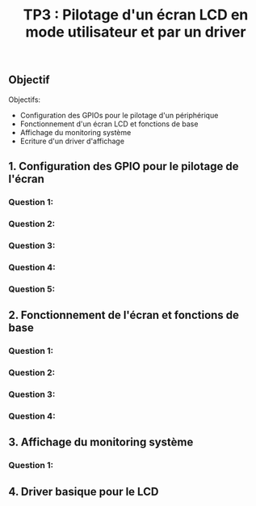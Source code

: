 # <center> TP3 : Pilotage d'un écran LCD en mode utilisateur et par un driver  </center> 

&nbsp;

## Objectif

 Objectifs:

   * Configuration des GPIOs pour le pilotage d'un périphérique
   * Fonctionnement d'un écran LCD et fonctions de base
   * Affichage du monitoring système
   * Ecriture d'un driver d'affichage 

## 1. Configuration des GPIO pour le pilotage de l'écran

### Question 1:
### Question 2:
### Question 3: 
### Question 4:
### Question 5:

## 2. Fonctionnement de l'écran et fonctions de base

### Question 1:
### Question 2:
### Question 3:
### Question 4:

## 3. Affichage du monitoring système
### Question 1:

## 4. Driver basique pour le LCD




